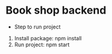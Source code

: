 # Book shop backend
- Step to run project
1. Install package: npm install
2. Run project: npm start
